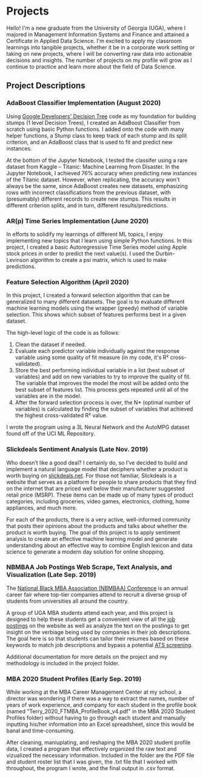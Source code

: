 # Projects

Hello! I'm a new graduate from the University of Georgia (UGA), where I majored in Management Information Systems and Finance and attained a Certificate in Applied Data Science. I'm excited to apply my classroom learnings into tangible projects, whether it be in a corporate work setting or taking on new projects, where I will be converting raw data into actionable decisions and insights. The number of projects on my profile will grow as I continue to practice and learn more about the field of Data Science.

<h2>Project Descriptions</h2>

<h3>AdaBoost Classifier Implementation (August 2020)</h3>
<p>
   Using <a href="https://github.com/random-forests/tutorials/blob/master/decision_tree.ipynb" target="_blank">Google Developers' Decision Tree</a> code as my foundation for building stumps (1 level Decision Trees), I created an AdaBoost Classifier from scratch using basic Python functions. I added onto the code with many helper functions, a Stump class to keep track of each stump and its split criterion, and an AdaBoost class that is used to fit and predict new instances.
</p>

<p>At the bottom of the Jupyter Notebook, I tested the classifer using a rare dataset from Kaggle – Titanic: Machine Learning from Disaster. In the Jupyter Notebook, I achieved 76% accuracy when predicting new instances of the Titanic dataset. However, when replicating, the accuracy won't always be the same, since AdaBoost creates new datasets, emphasizing rows with incorrect classifications from the previous dataset, with (presumably) different records to create new stumps. This results in different criterion splits, and in turn, different results/predictions.
</p>

<h3>AR(p) Time Series Implementation (June 2020)</h3>
<p>
   In efforts to solidify my learnings of different ML topics, I enjoy implementing new topics that I learn using simple Python functions. In this project, I created a basic Autoregressive Time Series model using Apple stock prices in order to predict the next value(s). I used the Durbin-Levinson algorithm to create a psi matrix, which is used to make predictions.
</p>

<h3>Feature Selection Algorithm (April 2020)</h3>
<p>
   In this project, I created a forward selection algorithm that can be generalized to many different datasets. The goal is to evaluate different machine learning models using the wrapper (greedy) method of variable selection. This shows which subset of features performs best in a given dataset.
</p>

<p>
  The high-level logic of the code is as follows:
</p>
<ol>
  <li>Clean the dataset if needed.</li>
  <li>Evaluate each predictor variable individually against the response variable using some quality of fit measure (in my code, it's R&sup2; cross-validated).</li>
  <li>Store the best performing individual variable in a list (best subset of variables) and add on new variables to try to improve the quality of fit. The variable that improves the model the most will be added onto the best subset of features list. This process gets repeated until all of the variables are in the model.</li>
  <li>After the forward selection process is over, the N* (optimal number of variables) is calculated by finding the subset of variables that achieved the highest cross-validated R&sup2; value.</li>
</ol>

<p>I wrote the program using a 3L Neural Network and the AutoMPG dataset found off of the UCI ML Repository.</p>
  
  
<h3>Slickdeals Sentiment Analysis (Late Nov. 2019)</h3>
<p>
  Who doesn’t like a good deal? I certainly do, so I’ve decided to build and implement a natural language model that deciphers whether a product is worth buying on <a href="http://slickdeals.net" target="_blank">slickdeals.net</a>. For those not familiar, Slickdeals is a website that serves as a platform for people to share products that they find on the internet that are priced well below their manufacturer suggested retail price (MSRP). These items can be made up of many types of product categories, including groceries, video games, electronics, clothing, home appliances, and much more.
</p>

<p>
  For each of the products, there is a very active, well-informed community that posts their opinions about the products and talks about whether the product is worth buying. The goal of this project is to apply sentiment analysis to create an effective machine learning model and generate understanding about an effective way to combine English lexicon and data science to generate a modern day solution for online shopping.
</p>
  
<h3>NBMBAA Job Postings Web Scrape, Text Analysis, and Visualization (Late Sep. 2019)</h3>
<p>The <a href="https://nbmbaa.org/conference/" target="_blank">National Black MBA Association (NBMBAA) Conference</a> is an annual career fair where top-tier companies attend to recruit a diverse group of students from universities all around the country.</p>

<p>A group of UGA MBA students attend each year, and this project is designed to help these students get a convenient view of all the <a href="https://careersuccess.nbmbaa.org/jobs/?keywords=&event_id=4070&sort=" target="_blank">job postings</a> on the website as well as analyze the text on the postings to get insight on the verbiage being used by companies in their job descriptions. The goal here is so that students can tailor their resumes based on these keywords to match job descriptions and bypass a potential <a href="https://www.topresume.com/career-advice/what-is-an-ats-resume" target="_blank">ATS screening</a>.
</p>

<p>Additional documentation for more details on the project and my methodology is included in the project folder.</p>

<h3>MBA 2020 Student Profiles (Early Sep. 2019)</h3>
<p>While working at the MBA Career Management Center at my school, a director was wondering if there was a way to extract the names, number of years of work experience, and company for each student in the profile book (named "Terry_2020_FTMBA_ProfileBook_v4.pdf" in the MBA 2020 Student Profiles folder) without having to go through each student and manually inputting his/her information into an Excel spreadsheet, since this would be banal and time-consuming.</p>

<p>After cleaning, maniuplating, and reshaping the MBA 2020 student profile data, I created a program that effectively organized the raw text and vizualized the necessary information. Included in the folder are the PDF file and student roster list that I was given, the .txt file that I worked with throughout, the program I wrote, and the final output in .csv format. </p>
